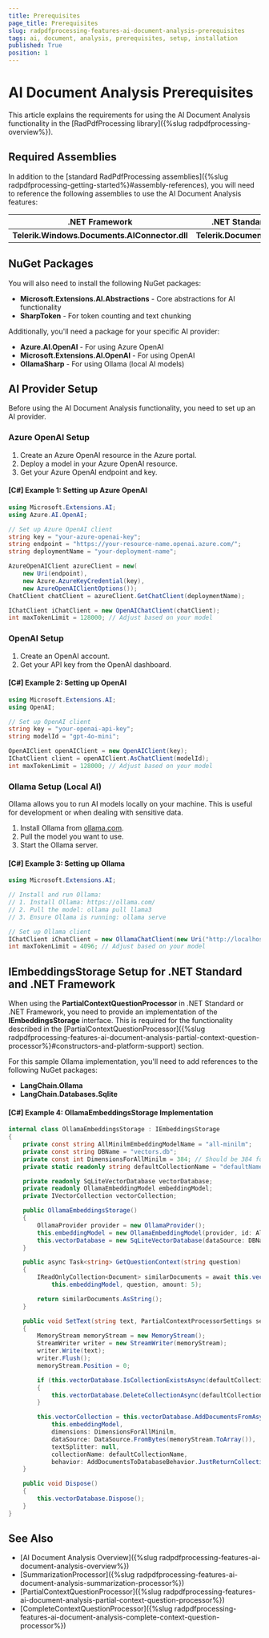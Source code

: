 ```yaml
---
title: Prerequisites
page_title: Prerequisites
slug: radpdfprocessing-features-ai-document-analysis-prerequisites
tags: ai, document, analysis, prerequisites, setup, installation
published: True
position: 1
---
```


# AI Document Analysis Prerequisites
This article explains the requirements for using the AI Document Analysis functionality in the [RadPdfProcessing library]({%slug radpdfprocessing-overview%}).

## Required Assemblies

In addition to the [standard RadPdfProcessing assemblies]({%slug radpdfprocessing-getting-started%}#assembly-references), you will need to reference the following assemblies to use the AI Document Analysis features:

<table>
<thead>
    <tr>
        <th>.NET Framework</th>
        <th>.NET Standard-compatible</th>
    </tr>
</thead>
<tbody>
    <tr>
        <td><b>Telerik.Windows.Documents.AIConnector.dll</b></td>
        <td><b>Telerik.Documents.AIConnector.dll</b></td>
    </tr>
</tbody>
</table>

## NuGet Packages

You will also need to install the following NuGet packages:

* **Microsoft.Extensions.AI.Abstractions** - Core abstractions for AI functionality
* **SharpToken** - For token counting and text chunking

Additionally, you'll need a package for your specific AI provider:

* **Azure.AI.OpenAI** - For using Azure OpenAI
* **Microsoft.Extensions.AI.OpenAI** - For using OpenAI
* **OllamaSharp** - For using Ollama (local AI models)

## AI Provider Setup

Before using the AI Document Analysis functionality, you need to set up an AI provider.

### Azure OpenAI Setup

1. Create an Azure OpenAI resource in the Azure portal.
2. Deploy a model in your Azure OpenAI resource.
3. Get your Azure OpenAI endpoint and key.

#### __[C#] Example 1: Setting up Azure OpenAI__

```csharp
using Microsoft.Extensions.AI;
using Azure.AI.OpenAI;

// Set up Azure OpenAI client
string key = "your-azure-openai-key";
string endpoint = "https://your-resource-name.openai.azure.com/";
string deploymentName = "your-deployment-name";

AzureOpenAIClient azureClient = new(
    new Uri(endpoint),
    new Azure.AzureKeyCredential(key),
    new AzureOpenAIClientOptions());
ChatClient chatClient = azureClient.GetChatClient(deploymentName);

IChatClient iChatClient = new OpenAIChatClient(chatClient);
int maxTokenLimit = 128000; // Adjust based on your model
```

### OpenAI Setup

1. Create an OpenAI account.
2. Get your API key from the OpenAI dashboard.

#### __[C#] Example 2: Setting up OpenAI__

```csharp
using Microsoft.Extensions.AI;
using OpenAI;

// Set up OpenAI client
string key = "your-openai-api-key";
string modelId = "gpt-4o-mini";

OpenAIClient openAIClient = new OpenAIClient(key);
IChatClient client = openAIClient.AsChatClient(modelId);
int maxTokenLimit = 128000; // Adjust based on your model
```

### Ollama Setup (Local AI)

Ollama allows you to run AI models locally on your machine. This is useful for development or when dealing with sensitive data.

1. Install Ollama from [ollama.com](https://ollama.com/).
2. Pull the model you want to use.
3. Start the Ollama server.

#### __[C#] Example 3: Setting up Ollama__

```csharp
using Microsoft.Extensions.AI;

// Install and run Ollama:
// 1. Install Ollama: https://ollama.com/
// 2. Pull the model: ollama pull llama3
// 3. Ensure Ollama is running: ollama serve

// Set up Ollama client
IChatClient iChatClient = new OllamaChatClient(new Uri("http://localhost:11434/"), "llama3");
int maxTokenLimit = 4096; // Adjust based on your model
```

## IEmbeddingsStorage Setup for .NET Standard and .NET Framework

When using the **PartialContextQuestionProcessor** in .NET Standard or .NET Framework, you need to provide an implementation of the **IEmbeddingsStorage** interface. This is required for the functionality described in the [PartialContextQuestionProcessor]({%slug radpdfprocessing-features-ai-document-analysis-partial-context-question-processor%}#constructors-and-platform-support) section. 

For this sample Ollama implementation, you'll need to add references to the following NuGet packages:
* **LangChain.Ollama**
* **LangChain.Databases.Sqlite**

#### __[C#] Example 4: OllamaEmbeddingsStorage Implementation__

```csharp
internal class OllamaEmbeddingsStorage : IEmbeddingsStorage
{
    private const string AllMinilmEmbeddingModelName = "all-minilm";
    private const string DBName = "vectors.db";
    private const int DimensionsForAllMinilm = 384; // Should be 384 for all-minilm
    private static readonly string defaultCollectionName = "defaultName";

    private readonly SqLiteVectorDatabase vectorDatabase;
    private readonly OllamaEmbeddingModel embeddingModel;
    private IVectorCollection vectorCollection;

    public OllamaEmbeddingsStorage()
    {
        OllamaProvider provider = new OllamaProvider();
        this.embeddingModel = new OllamaEmbeddingModel(provider, id: AllMinilmEmbeddingModelName);
        this.vectorDatabase = new SqLiteVectorDatabase(dataSource: DBName);
    }

    public async Task<string> GetQuestionContext(string question)
    {
        IReadOnlyCollection<Document> similarDocuments = await this.vectorCollection.GetSimilarDocuments(
            this.embeddingModel, question, amount: 5);

        return similarDocuments.AsString();
    }

    public void SetText(string text, PartialContextProcessorSettings settings)
    {
        MemoryStream memoryStream = new MemoryStream();
        StreamWriter writer = new StreamWriter(memoryStream);
        writer.Write(text);
        writer.Flush();
        memoryStream.Position = 0;

        if (this.vectorDatabase.IsCollectionExistsAsync(defaultCollectionName).Result)
        {
            this.vectorDatabase.DeleteCollectionAsync(defaultCollectionName).Wait();
        }

        this.vectorCollection = this.vectorDatabase.AddDocumentsFromAsync<TextLoader>(
            this.embeddingModel,
            dimensions: DimensionsForAllMinilm,
            dataSource: DataSource.FromBytes(memoryStream.ToArray()),
            textSplitter: null,
            collectionName: defaultCollectionName,
            behavior: AddDocumentsToDatabaseBehavior.JustReturnCollectionIfCollectionIsAlreadyExists).Result;
    }

    public void Dispose()
    {
        this.vectorDatabase.Dispose();
    }
}
```

## See Also

* [AI Document Analysis Overview]({%slug radpdfprocessing-features-ai-document-analysis-overview%})
* [SummarizationProcessor]({%slug radpdfprocessing-features-ai-document-analysis-summarization-processor%})
* [PartialContextQuestionProcessor]({%slug radpdfprocessing-features-ai-document-analysis-partial-context-question-processor%})
* [CompleteContextQuestionProcessor]({%slug radpdfprocessing-features-ai-document-analysis-complete-context-question-processor%})
